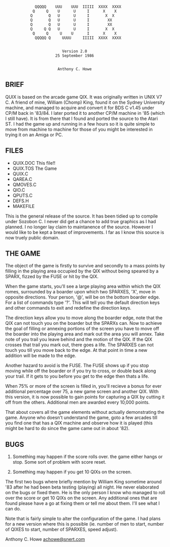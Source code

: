 
                 QQQQQ    UUU    UUU  IIIII  XXXX  XXXX
                Q     Q    U      U     I      X    X
               Q       Q   U      U     I       X  X
               Q       Q   U      U     I        XX
               Q       Q   U      U     I        XX
               Q     Q Q   U      U     I       X  X
                Q     Q     U    U      I      X    X
                 QQQQQ Q     UUUU     IIIII  XXXX  XXXX


                             Version 2.0
                          25 September 1986


                           Anthony C. Howe




BRIEF
-----
    
QUIX is based on the arcade game QIX. It was originally written
in UNIX V7 C. A friend of mine, William (Chomp) King, found it on
the Sydney University machine, and managed to acquire and convert
it for BDS C v1.45 under CP/M back in '83/84. I later ported it
to another CP/M machine in '85 (which I still have). It is from
there that I found and ported the source to the Atari ST.  I had
the game up and running in a few hours so it is quite simple to
move from machine to machine for those of you might be interested
in trying it on an Amiga or PC.


FILES
-----
    
- QUIX.DOC                    This file!!
- QUIX.TOS                    The Game
- QUIX.C
- QAREA.C
- QMOVES.C
- QIO.C
- QPUTS.C
- DEFS.H
- MAKEFILE

This is the general release of the source. It has been tidied up
to compile under Sozobon C. I never did get a chance to add true
graphics as I had planned. I no longer lay claim to maintanence
of the source. However I would like to be kept a breast of
improvements.  I far as I know this source is now truely public
domain.


THE GAME
--------
    
The object of the game is firstly to survive and secondly to a
mass points by filling in the playing area occupied by the QIX
without being speared by a SPARX, fizzed by the FUSE or hit by
the QIX.
    
When the game starts, you'll see a large playing area within which
the QIX romes, surrounded by a boarder upon which two SPARXES,
'X', move in opposite directions. Your person, '@', will be on
the bottom boarder edge. For a list of commands type '?'.  This
will tell you the default direction keys and other commands to
exit and redefine the direction keys.
    
The direction keys allow you to move along the boarder edge, note
that the QIX can not touch you on the boarder but the SPARXs can.
Now to achieve the goal of filling or annexing portions of the
screen you have to move off the boarder into the playing area and
mark out the area you will annex. Take note of you trail you leave
behind and the motion of the QIX. If the QIX crosses that trail
you mark out, there goes a life. The SPARXES can not touch you
till you move back to the edge. At that point in time a new addition
will be made to the edge.
    
Another hazard to avoid is the FUSE. The FUSE shows up if you stop
moving while off the boarder or if you try to cross, or double
back along your trail. If it gets to you before you get to the
edge then thats a life.

When 75% or more of the screen is filled in, you'll recieve a
bonus for ever additional percentage over 75, a new game screen
and another QIX. With this version, it is now possible to gain
points for capturing a QIX by cutting it off from the others.
Additional men are awarded every 10,000 points.
    
That about covers all the game elements without actually demonstrating
the game. Anyone who doesn't understand the game, goto a few
arcades till you find one that has a QIX machine and observe how
it is played (this might be hard to do since the game came out in
about '82).

    
BUGS
----
    
1) Something may happen if the score rolls over. the game
either hangs or stop. Some sort of problem with score reset.
    
2) Something may happen if you get 10 QIXs on the screen.
    

The first two bugs where briefly mention by William King sometime
around '83 after he had been beta testing (playing) all night. He
never elaborated on the bugs or fixed them. He is the only person
I know who managed to roll over the score or get 10 QIXs on the
screen. Any additional ones that are found please have a go at
fixing them or tell me about them. I'll see what I can do.

Note that is fairly simple to alter the configuration of the game.
I had plans for a new version where this is possible (ie.  number
of men to start, number of QIXES to start, number of SPARXES,
speed adjust).

 
Anthony C. Howe 
achowe@snert.com
